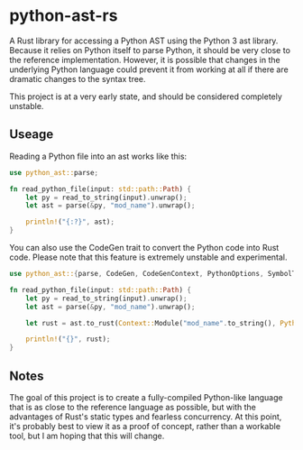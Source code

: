 # python-ast-rs

A Rust library for accessing a Python AST using the Python 3 ast library. Because it relies on Python itself to parse Python, it should be very close to the reference implementation. However, it is possible that changes in the underlying Python language could prevent it from working at all if there are dramatic changes to the syntax tree.

This project is at a very early state, and should be considered completely unstable.

## Useage

Reading a Python file into an ast works like this:

```Rust
use python_ast::parse;

fn read_python_file(input: std::path::Path) {
    let py = read_to_string(input).unwrap();
    let ast = parse(&py, "mod_name").unwrap();

    println!("{:?}", ast);
}

```

You can also use the CodeGen trait to convert the Python code into Rust code. Please note that this feature is extremely unstable and experimental.

```Rust
use python_ast::{parse, CodeGen, CodeGenContext, PythonOptions, SymbolTableScopes};

fn read_python_file(input: std::path::Path) {
    let py = read_to_string(input).unwrap();
    let ast = parse(&py, "mod_name").unwrap();

    let rust = ast.to_rust(Context::Module("mod_name".to_string(), PythonOptions::default(), SymbolTableScopes::new())).unwrap();

    println!("{}", rust);
}

```

## Notes

The goal of this project is to create a fully-compiled Python-like language that is as close to the reference language as possible, but with the advantages of Rust's static types and fearless concurrency. At this point, it's probably best to view it as a proof of concept, rather than a workable tool, but I am hoping that this will change.
